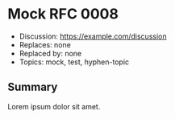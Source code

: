 # Mock RFC 0008

  * Discussion: https://example.com/discussion
  * Replaces: none
  * Replaced by: none
  * Topics: mock, test, hyphen-topic


## Summary

Lorem ipsum dolor sit amet.
